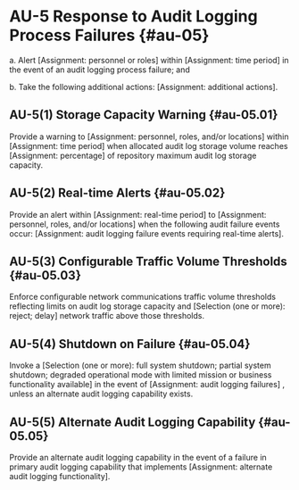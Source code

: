 # AU-5 Response to Audit Logging Process Failures {#au-05}

a. Alert [Assignment: personnel or roles] within [Assignment: time period] in the event of an audit logging process failure; and

b. Take the following additional actions: [Assignment: additional actions].

## AU-5(1) Storage Capacity Warning {#au-05.01}

Provide a warning to [Assignment: personnel, roles, and/or locations] within [Assignment: time period] when allocated audit log storage volume reaches [Assignment: percentage] of repository maximum audit log storage capacity.

## AU-5(2) Real-time Alerts {#au-05.02}

Provide an alert within [Assignment: real-time period] to [Assignment: personnel, roles, and/or locations] when the following audit failure events occur: [Assignment: audit logging failure events requiring real-time alerts].

## AU-5(3) Configurable Traffic Volume Thresholds {#au-05.03}

Enforce configurable network communications traffic volume thresholds reflecting limits on audit log storage capacity and [Selection (one or more): reject; delay] network traffic above those thresholds.

## AU-5(4) Shutdown on Failure {#au-05.04}

Invoke a [Selection (one or more): full system shutdown; partial system shutdown; degraded operational mode with limited mission or business functionality available] in the event of [Assignment: audit logging failures] , unless an alternate audit logging capability exists.

## AU-5(5) Alternate Audit Logging Capability {#au-05.05}

Provide an alternate audit logging capability in the event of a failure in primary audit logging capability that implements [Assignment: alternate audit logging functionality].

